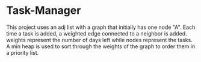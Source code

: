 # Task-Manager
This project uses an adj list with a graph that initially has one node "A". 
Each time a task is added, a weighted edge connected to a neighbor is added.
weights represent the number of days left while nodes represent the tasks.
A min heap is used to sort through the weights of the graph to order them in a priority list.
